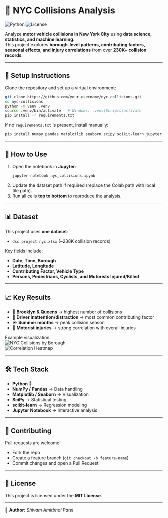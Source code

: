 # 🚦 NYC Collisions Analysis

![Python](https://img.shields.io/badge/python-3.10-blue)
![License](https://img.shields.io/badge/license-MIT-green)

Analyze **motor vehicle collisions in New York City** using **data science, statistics, and machine learning**.  
This project explores **borough-level patterns, contributing factors, seasonal effects, and injury correlations** from over **230K+ collision records**.

---

## 📂 Setup Instructions
Clone the repository and set up a virtual environment:

```bash
git clone https://github.com/your-username/nyc-collisions.git
cd nyc-collisions
python -m venv .venv
source .venv/bin/activate   # Windows: .venv\Scripts\activate
pip install -r requirements.txt
```

If no `requirements.txt` is present, install manually:

```bash
pip install numpy pandas matplotlib seaborn scipy scikit-learn jupyter
```

---

## 🔄 How to Use
1. Open the notebook in **Jupyter**:
   ```bash
   jupyter notebook nyc_collisions.ipynb
   ```
2. Update the dataset path if required (replace the Colab path with local file path).  
3. Run all cells **top to bottom** to reproduce the analysis.

---

## 📊 Dataset
This project uses **one dataset**:
- `dsc project nyc.xlsx` (~238K collision records)

Key fields include:
- **Date, Time, Borough**  
- **Latitude, Longitude**  
- **Contributing Factor, Vehicle Type**  
- **Persons, Pedestrians, Cyclists, and Motorists Injured/Killed**

---

## 📈 Key Results
- 🚗 **Brooklyn & Queens** → highest number of collisions  
- 📱 **Driver inattention/distraction** → most common contributing factor  
- ☀️ **Summer months** → peak collision season  
- 🔗 **Motorist injuries** → strong correlation with overall injuries  

Example visualization:  
![NYC Collisions by Borough](docs/borough_collisions.png)  
![Correlation Heatmap](docs/correlation_heatmap.png)

---

## 🛠️ Tech Stack
- **Python** 🐍  
- **NumPy / Pandas** → Data handling  
- **Matplotlib / Seaborn** → Visualization  
- **SciPy** → Statistical testing  
- **scikit-learn** → Regression modeling  
- **Jupyter Notebook** → Interactive analysis

---

## 🤝 Contributing
Pull requests are welcome!  
- Fork the repo  
- Create a feature branch (`git checkout -b feature-name`)  
- Commit changes and open a Pull Request  

---

## 📜 License
This project is licensed under the **MIT License**.  

---

📌 **Author:** *Shivam Amitbhai Patel*
